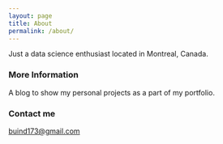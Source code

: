 ```yaml
---
layout: page
title: About
permalink: /about/
---
```


Just a data science enthusiast located in Montreal, Canada.

### More Information

A blog to show my personal projects as a part of my portfolio.

### Contact me

buind173@gmail.com
